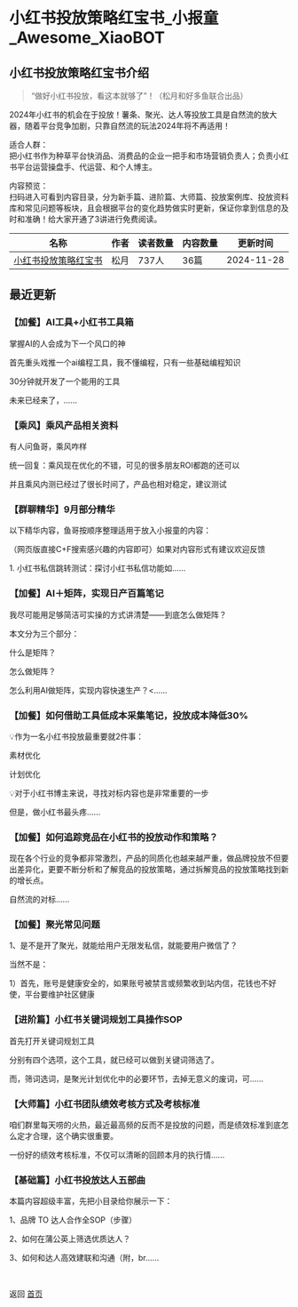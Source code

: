 # 小红书投放策略红宝书_小报童_Awesome_XiaoBOT

## 小红书投放策略红宝书介绍
> “做好小红书投放，看这本就够了”！（松月和好多鱼联合出品）    
    
2024年小红书的机会在于投放！薯条、聚光、达人等投放工具是自然流的放大器，随着平台竞争加剧，只靠自然流的玩法2024年将不再适用！    
    
适合人群：    
把小红书作为种草平台快消品、消费品的企业一把手和市场营销负责人；负责小红书平台运营操盘手、代运营、和个人博主。    
    
内容预览：    
扫码进入可看到内容目录，分为新手篇、进阶篇、大师篇、投放案例库、投放资料库和常见问题等板块，且会根据平台的变化趋势做实时更新，保证你拿到信息的及时和准确！给大家开通了3讲进行免费阅读。  
  


|名称|作者|读者数量|内容数量|更新时间|
|---|---|---|---|---|
|[小红书投放策略红宝书](https://xiaobot.net/p/yunyingren?refer=0b133df9-27dc-423b-8101-639049001c13)|松月|737人|36篇|2024-11-28|

## 最近更新
### 【加餐】AI工具+小红书工具箱

掌握AI的人会成为下一个风口的神

首先重头戏推一个ai编程工具，我不懂编程，只有一些基础编程知识

30分钟就开发了一个能用的工具

未来已经来了，......

### 【乘风】乘风产品相关资料

有人问鱼哥，乘风咋样

统一回复：乘风现在优化的不错，可见的很多朋友ROI都跑的还可以

并且乘风内测已经过了很长时间了，产品也相对稳定，建议测试

### 【群聊精华】9月部分精华

以下精华内容，鱼哥按顺序整理适用于放入小报童的内容：

（网页版直接C+F搜索感兴趣的内容即可）如果对内容形式有建议欢迎反馈

1\. 小红书私信跳转测试：探讨小红书私信功能如......

### 【加餐】AI＋矩阵，实现日产百篇笔记

我尽可能用足够简洁可实操的方式讲清楚——到底怎么做矩阵？

本文分为三个部分：

什么是矩阵？

怎么做矩阵？

怎么利用AI做矩阵，实现内容快速生产？<......

### 【加餐】如何借助工具低成本采集笔记，投放成本降低30%

💡作为一名小红书投放最重要就2件事：

素材优化

计划优化

💡对于小红书博主来说，寻找对标内容也是非常重要的一步

但是，做小红书最头疼......

### 【加餐】如何追踪竞品在小红书的投放动作和策略？

现在各个行业的竞争都非常激烈，产品的同质化也越来越严重，做品牌投放不但要出差异化，更要不断分析和了解竞品的投放策略，通过拆解竞品的投放策略找到新的增长点。

自然流的对标......

### 【加餐】聚光常见问题

1、是不是开了聚光，就能给用户无限发私信，就能要用户微信了？

当然不是：

1）首先，账号是健康安全的，如果账号被禁言或频繁收到站内信，花钱也不好使，平台要维护社区健康

### 【进阶篇】小红书关键词规划工具操作SOP

首先打开关键词规划工具

分别有四个选项，这个工具，就已经可以做到关键词筛选了。

而，筛词选词，是聚光计划优化中的必要环节，去掉无意义的废词，可......

### 【大师篇】小红书团队绩效考核方式及考核标准

咱们群里每天唠的火热，最近最高频的反而不是投放的问题，而是绩效标准到底怎么定才合理，这个确实很重要。

一份好的绩效考核标准，不仅可以清晰的回顾本月的执行情......

### 【基础篇】小红书投放达人五部曲

本篇内容超级丰富，先把小目录给你展示一下：

1、品牌 TO 达人合作全SOP（步骤）

2、如何在蒲公英上筛选优质达人？

3、如何和达人高效建联和沟通（附，br......


<a href="https://github.com/Reno9527/awesome-xiaobot" style="color: white; text-decoration: none;">awesome-xiaobot</a>

返回 [首页](../README.md)
